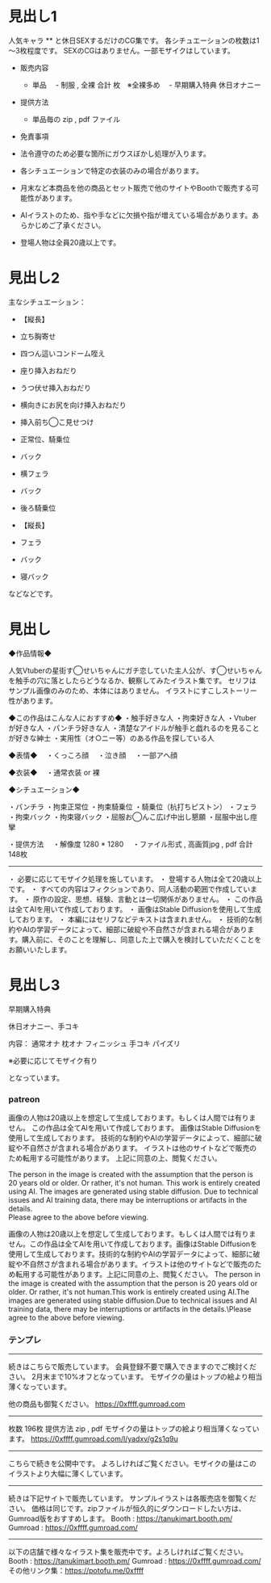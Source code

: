 # 見出し1

人気キャラ ** と休日SEXするだけのCG集です。
各シチュエーションの枚数は1～3枚程度です。
SEXのCGはありません。一部モザイクはしています。

- 販売内容
  - 単品
  　- 制服 , 全裸  合計 枚　※全裸多め
  　- 早期購入特典 休日オナニー

- 提供方法
  - 単品毎の zip , pdf ファイル

- 免責事項
 - 法令遵守のため必要な箇所にガウスぼかし処理が入ります。
 - 各シチュエーションで特定の衣装のみの場合があります。
 - 月末など本商品を他の商品とセット販売で他のサイトやBoothで販売する可能性があります。
 - AIイラストのため、指や手などに欠損や指が増えている場合があります。あらかじめご了承ください。
 - 登場人物は全員20歳以上です。


# 見出し2

主なシチュエーション：

- 【縦長】
- 立ち胸寄せ
- 四つん這いコンドーム咥え
- 座り挿入おねだり
- うつ伏せ挿入おねだり
- 横向きにお尻を向け挿入おねだり 
- 挿入前ち◯こ見せつけ
- 正常位、騎乗位
- バック
- 横フェラ
- バック
- 後ろ騎乗位


- 【縦長】
- フェラ
- バック
- 寝バック

などなどです。

# 見出し


◆作品情報◆

人気Vtuberの星街す◯せいちゃんにガチ恋していた主人公が、す◯せいちゃんを触手の穴に落としたらどうなるか、観察してみたイラスト集です。
セリフはサンプル画像のみのため、本体にはありません。
イラストにすこしストーリー性があります。

◆この作品はこんな人におすすめ◆
・触手好きな人
・拘束好きな人
・Vtuberが好きな人
・パンチラ好きな人
・清楚なアイドルが触手と戯れるのを見ることが好きな紳士
・実用性（オ○ニー等）のある作品を探している人

◆表情◆
　・くっころ顔
　・泣き顔
　・一部アヘ顔

◆衣装◆
　・通常衣装 or 裸

◆シチュエーション◆

・パンチラ
・拘束正常位
・拘束騎乗位
・騎乗位（杭打ちピストン）
・フェラ
・拘束バック
・拘束寝バック
・屈服お◯んこ広げ中出し懇願
・屈服中出し痙攣

・提供方法
　・解像度 1280 * 1280
　・ファイル形式 , 高画質jpg , pdf
合計 148枚

---
・ 必要に応じてモザイク処理を施しています。
・ 登場する人物は全て20歳以上です。
・ すべての内容はフィクションであり、同人活動の範囲で作成しています。
・ 原作の設定、思想、経験、言動とは一切関係がありません。
・ この作品は全てAIを用いて作成しております。
・ 画像はStable Diffusionを使用して生成しております。
・ 本編にはセリフなどテキストは含まれません。
・ 技術的な制約やAIの学習データによって、細部に破綻や不自然さが含まれる場合があります。購入前に、そのことを理解し、同意した上で購入を検討していただくことをお願いいたします。



# 見出し3
早期購入特典

休日オナニー、手コキ

内容：
通常オナ
枕オナ
フィニッシュ
手コキ
パイズリ

※必要に応じてモザイク有り

となっています。


### patreon

画像の人物は20歳以上を想定して生成しております。もしくは人間では有りません。
この作品は全てAIを用いて作成しております。
画像はStable Diffusionを使用して生成しております。
技術的な制約やAIの学習データによって、細部に破綻や不自然さが含まれる場合があります。
イラストは他のサイトなどで販売のため転用する可能性があります。
上記に同意の上、閲覧ください。

The person in the image is created with the assumption that the person is 20 years old or older. Or rather, it's not human.
This work is entirely created using AI.
The images are generated using stable diffusion.
Due to technical issues and AI training data, there may be interruptions or artifacts in the details.\
Please agree to the above before viewing.


画像の人物は20歳以上を想定して生成しております。もしくは人間では有りません。この作品は全てAIを用いて作成しております。画像はStable Diffusionを使用して生成しております。技術的な制約やAIの学習データによって、細部に破綻や不自然さが含まれる場合があります。イラストは他のサイトなどで販売のため転用する可能性があります。上記に同意の上、閲覧ください。
The person in the image is created with the assumption that the person is 20 years old or older. Or rather, it's not human.This work is entirely created using AI.The images are generated using stable diffusion.Due to technical issues and AI training data, there may be interruptions or artifacts in the details.\Please agree to the above before viewing.

### テンプレ

---
続きはこちらで販売しています。 
会員登録不要で購入できますのでご検討ください。
2月末まで10%オフとなっています。
モザイクの量はトップの絵より相当薄くなっています。

他の商品も御覧ください。
https://0xffff.gumroad.com


---
枚数 196枚
提供方法 zip , pdf
モザイクの量はトップの絵より相当薄くなっています。
https://0xffff.gumroad.com/l/yadxv/g2s1q9u



---
こちらで続きを公開中です。
よろしければご覧ください。モザイクの量はこのイラストより大幅に薄くしています。

---
続きは下記サイトで販売しています。
サンプルイラストは各販売店を御覧ください。
価格は同じです。zipファイルが恒久的にダウンロードしたい方は、Gumroad版をおすすめします。
Booth : https://tanukimart.booth.pm/
Gumroad : https://0xffff.gumroad.com/




---
以下の店舗で様々なイラスト集を販売中です。よろしければご覧ください。
Booth : https://tanukimart.booth.pm/
Gumroad : https://0xffff.gumroad.com/
その他リンク集：https://potofu.me/0xffff


 